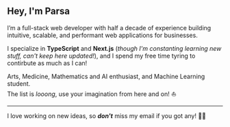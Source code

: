 ## Hey, I'm Parsa
I’m a full-stack web developer with half a decade of experience building intuitive, scalable, and performant web applications for businesses.

I specialize in **TypeScript** and **Next.js** (*though I'm constanting learning new stuff, can't keep here updated!*), and I spend my free time tyring to contirbute as much as I can!

Arts, Medicine, Mathematics and AI enthusiast, and Machine Learning student.<br> The list is _looong_, use your imagination from here and on! ⛵️

---

I love working on new ideas, so _**don't**_ miss my email if you got any! 🤙🏻

<!---
parsasabetz/parsasabetz is a ✨ special ✨ repository because its `README.md` (this file) appears on your GitHub profile.
You can click the Preview link to take a look at your changes.
--->
